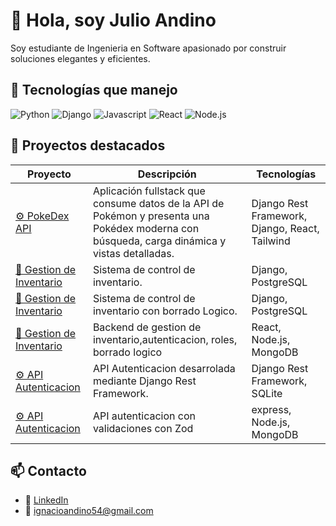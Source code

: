 # 👋 Hola, soy Julio Andino

Soy estudiante de Ingenieria en Software apasionado por construir soluciones elegantes y eficientes.

## 🚀 Tecnologías que manejo
![Python](https://img.shields.io/badge/-Python-333333?style=flat&logo=python)
![Django](https://img.shields.io/badge/-Django-092E20?style=flat&logo=django)
![Javascript](https://img.shields.io/badge/-JavaScript-333333?style=flat&logo=JavaScript)
![React](https://img.shields.io/badge/-React-20232A?style=flat&logo=react)
![Node.js](https://img.shields.io/badge/-Node.js-43853D?style=flat&logo=node.js)

## 📂 Proyectos destacados

| Proyecto | Descripción | Tecnologías |
|----------|-------------|-------------|
| [⚙️ PokeDex API]([https://github.com/Kaisitop/Autenticacion](https://github.com/Kaisitop/Pokeapi)) | Aplicación fullstack que consume datos de la API de Pokémon y presenta una Pokédex moderna con búsqueda, carga dinámica y vistas detalladas.| Django Rest Framework, Django, React, Tailwind |
| [📒 Gestion de Inventario](https://github.com/Kaisitop/invDjango) | Sistema de control de inventario. | Django, PostgreSQL |
| [📒 Gestion de Inventario](https://github.com/Kaisitop/prueba) | Sistema de control de inventario con borrado Logico. | Django, PostgreSQL |
| [📒 Gestion de Inventario](https://github.com/Kaisitop/Proyecto1) | Backend de gestion de inventario,autenticacion, roles, borrado logico | React, Node.js, MongoDB |
| [⚙️ API Autenticacion](https://github.com/Kaisitop/Autenticacion) | API Autenticacion desarrolada mediante Django Rest Framework. | Django Rest Framework, SQLite |
| [⚙️ API Autenticacion](https://github.com/Kaisitop/autenticacionjs) | API autenticacion con validaciones con Zod| express, Node.js, MongoDB |




## 📫 Contacto
- 💼 [LinkedIn](https://www.linkedin.com/in/julio-andino-a08a4421a/)
- 📧 ignacioandino54@gmail.com
